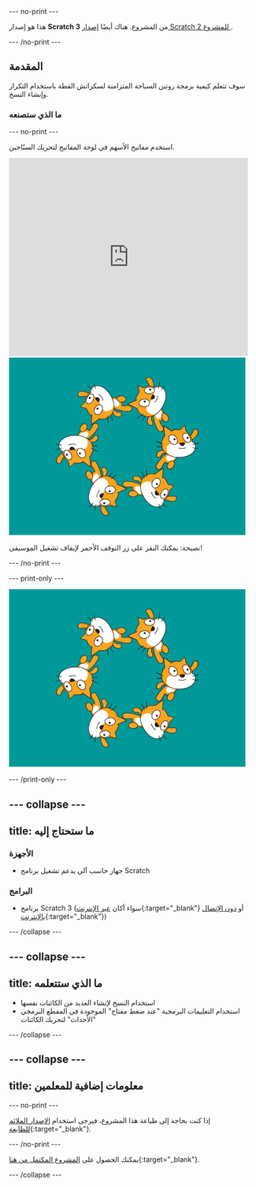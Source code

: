 --- no-print ---

هذا هو إصدار **Scratch 3** من المشروع. هناك أيضًا [ إصدار Scratch 2 للمشروع ](https://projects.raspberrypi.org/en/projects/synchronised-swimming-scratch2).

--- /no-print ---

## المقدمة

سوف تتعلم كيفية برمجة روتين السباحة المتزامنة لسكراتش القطة باستخدام التكرار وإنشاء النسخ.

### ما الذي ستصنعه

--- no-print ---

استخدم مفاتيح الأسهم في لوحة المفاتيح لتحريك السبّاحين.

<div class="scratch-preview">
  <iframe allowtransparency="true" width="485" height="402" src="https://scratch.mit.edu/projects/embed/113149575/?autostart=false" frameborder="0" scrolling="no">></iframe>
  <img src="images/swim-final.png">
</div>

نصيحة: يمكنك النقر على زر التوقف الأحمر لإيقاف تشغيل الموسيقى!

--- /no-print ---

--- print-only ---

![المشروع كامل](images/swim-final.png)

--- /print-only ---

--- collapse ---
---
title: ما ستحتاج إليه
---

### الأجهزة

+ جهاز حاسب آلي يدعم تشغيل برنامج Scratch

### البرامج

+ برنامج Scratch 3 (سواء أكان [عبر الإنترنت](https://rpf.io/scratchon){:target="_blank"} أو [دون الإتصال بالإنترنت](https://rpf.io/scratchoff){:target="_blank"})

--- /collapse ---

--- collapse ---
---
title: ما الذي ستتعلمه
---

- استخدام النسخ لإنشاء العديد من الكائنات نفسها
- استخدام التعليمات البرمجية "عند ضغط مفتاح" الموجودة في المقطع البرمجي "الأحداث" لتحريك الكائنات

--- /collapse ---

--- collapse ---
---
title: معلومات إضافية للمعلمين
---

--- no-print ---

إذا كنت بحاجة إلى طباعة هذا المشروع، فيرجى استخدام [الإصدار الملائم للطابعة](https://projects.raspberrypi.org/ar-SA/projects/synchronised-swimming/print){:target="_blank"}.

--- /no-print ---

يمكنك الحصول على [المشروع المكتمل من هنا](https://rpf.io/p/ar-SA/synchronised-swimming-get){:target="_blank"}.

--- /collapse ---
